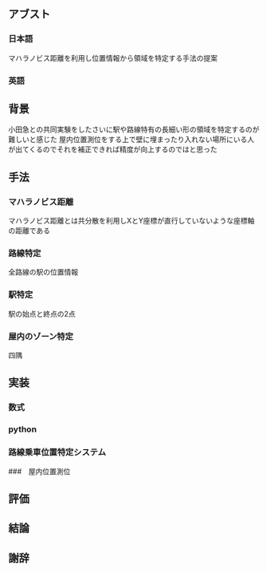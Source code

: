 ## アブスト
### 日本語
マハラノビス距離を利用し位置情報から領域を特定する手法の提案
### 英語
## 背景
小田急との共同実験をしたさいに駅や路線特有の長細い形の領域を特定するのが難しいと感じた
屋内位置測位をする上で壁に埋まったり入れない場所にいる人が出てくるのでそれを補正できれば精度が向上するのではと思った
## 手法
### マハラノビス距離

マハラノビス距離とは共分散を利用しXとY座標が直行していないような座標軸の距離である
### 路線特定
全路線の駅の位置情報
### 駅特定
駅の始点と終点の2点
### 屋内のゾーン特定
四隅
## 実装
### 数式
### python
### 路線乗車位置特定システム
###　屋内位置測位
## 評価
## 結論
## 謝辞